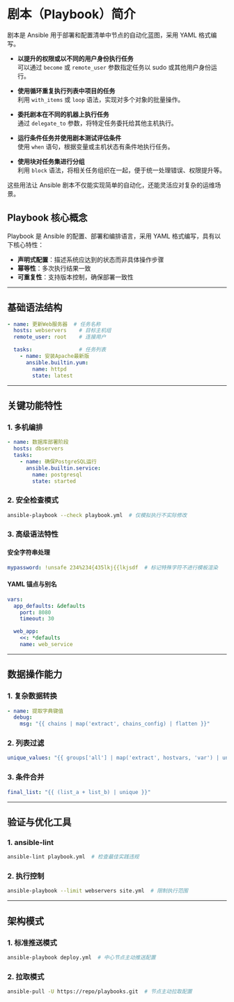 # 剧本（Playbook）简介

剧本是 Ansible 用于部署和配置清单中节点的自动化蓝图，采用 YAML 格式编写。

- **以提升的权限或以不同的用户身份执行任务**  
  可以通过 `become` 或 `remote_user` 参数指定任务以 sudo 或其他用户身份运行。

- **使用循环重复执行列表中项目的任务**  
  利用 `with_items` 或 `loop` 语法，实现对多个对象的批量操作。

- **委托剧本在不同的机器上执行任务**  
  通过 `delegate_to` 参数，将特定任务委托给其他主机执行。

- **运行条件任务并使用剧本测试评估条件**  
  使用 `when` 语句，根据变量或主机状态有条件地执行任务。

- **使用块对任务集进行分组**  
  利用 `block` 语法，将相关任务组织在一起，便于统一处理错误、权限提升等。

这些用法让 Ansible 剧本不仅能实现简单的自动化，还能灵活应对复杂的运维场景。



## Playbook 核心概念

Playbook 是 Ansible 的配置、部署和编排语言，采用 YAML 格式编写，具有以下核心特性：

- **声明式配置**：描述系统应达到的状态而非具体操作步骤
- **幂等性**：多次执行结果一致
- **可重复性**：支持版本控制，确保部署一致性

---

## 基础语法结构

```yaml
- name: 更新Web服务器  # 任务名称
  hosts: webservers    # 目标主机组
  remote_user: root    # 连接用户

  tasks:               # 任务列表
    - name: 安装Apache最新版
      ansible.builtin.yum:
        name: httpd
        state: latest
```

---

## 关键功能特性

### 1. 多机编排

```yaml
- name: 数据库部署阶段
  hosts: dbservers
  tasks:
    - name: 确保PostgreSQL运行
      ansible.builtin.service:
        name: postgresql
        state: started
```

### 2. 安全检查模式

```bash
ansible-playbook --check playbook.yml  # 仅模拟执行不实际修改
```

### 3. 高级语法特性

#### 安全字符串处理

```yaml
mypassword: !unsafe 234%234{435lkj{{lkjsdf  # 标记特殊字符不进行模板渲染
```

#### YAML 锚点与别名

```yaml
vars:
  app_defaults: &defaults
    port: 8080
    timeout: 30

  web_app:
    <<: *defaults
    name: web_service
```

---

## 数据操作能力

### 1. 复杂数据转换

```yaml
- name: 提取字典键值
  debug:
    msg: "{{ chains | map('extract', chains_config) | flatten }}"
```

### 2. 列表过滤

```yaml
unique_values: "{{ groups['all'] | map('extract', hostvars, 'var') | unique }}"
```

### 3. 条件合并

```yaml
final_list: "{{ (list_a + list_b) | unique }}"
```

---

## 验证与优化工具

### 1. ansible-lint

```bash
ansible-lint playbook.yml  # 检查最佳实践违规
```

### 2. 执行控制

```bash
ansible-playbook --limit webservers site.yml  # 限制执行范围
```

---

## 架构模式

### 1. 标准推送模式

```bash
ansible-playbook deploy.yml  # 中心节点主动推送配置
```

### 2. 拉取模式

```bash
ansible-pull -U https://repo/playbooks.git  # 节点主动拉取配置
```
```
